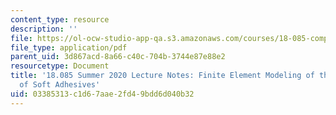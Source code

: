 ```yaml
---
content_type: resource
description: ''
file: https://ol-ocw-studio-app-qa.s3.amazonaws.com/courses/18-085-computational-science-and-engineering-i-summer-2020/03385313c1d67aae2fd49bdd6d040b32_MIT18_085Summer20_lec_ER.pdf
file_type: application/pdf
parent_uid: 3d867acd-8a66-c40c-704b-3744e87e88e2
resourcetype: Document
title: '18.085 Summer 2020 Lecture Notes: Finite Element Modeling of the Detachment
  of Soft Adhesives'
uid: 03385313-c1d6-7aae-2fd4-9bdd6d040b32
---
```

